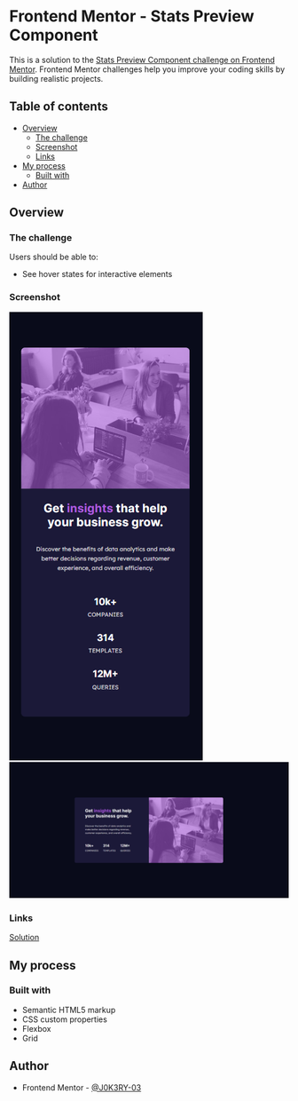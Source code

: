 # Frontend Mentor - Stats Preview Component

This is a solution to the [Stats Preview Component challenge on Frontend Mentor](https://www.frontendmentor.io/challenges/stats-preview-card-component-8JqbgoU62). Frontend Mentor challenges help you improve your coding skills by building realistic projects. 

## Table of contents

- [Overview](#overview)
  - [The challenge](#the-challenge)
  - [Screenshot](#screenshot)
  - [Links](#links)
- [My process](#my-process)
  - [Built with](#built-with)
- [Author](#author)

## Overview

### The challenge

Users should be able to:

- See hover states for interactive elements

### Screenshot

![](./screenshots/statsimgmobile.PNG)
![](./screenshots/statsimg.PNG)


### Links

[Solution](https://github.com/J0K3RY-03/stats-preview-component/)

## My process

### Built with

- Semantic HTML5 markup
- CSS custom properties
- Flexbox
- Grid

## Author

- Frontend Mentor - [@J0K3RY-03](https://www.frontendmentor.io/profile/J0K3RY-03)

